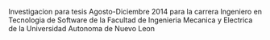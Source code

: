 Investigacion para tesis Agosto-Diciembre 2014 para la carrera Ingeniero en Tecnologia de Software de la Facultad de Ingenieria Mecanica y Electrica de la Universidad Autonoma de Nuevo Leon
